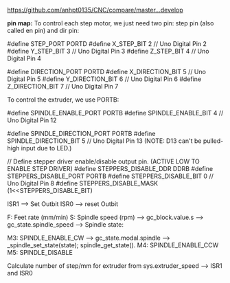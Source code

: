 https://github.com/anhpt0135/CNC/compare/master...develop


**pin map:**
To control each step motor, we just need two pin: step pin (also called en pin) and dir pin:

  #define STEP_PORT       PORTD
  #define X_STEP_BIT      2  // Uno Digital Pin 2
  #define Y_STEP_BIT      3  // Uno Digital Pin 3
  #define Z_STEP_BIT      4  // Uno Digital Pin 4

  #define DIRECTION_PORT    PORTD
  #define X_DIRECTION_BIT   5  // Uno Digital Pin 5
  #define Y_DIRECTION_BIT   6  // Uno Digital Pin 6
  #define Z_DIRECTION_BIT   7  // Uno Digital Pin 7
  

To control the extruder, we use PORTB:

#define SPINDLE_ENABLE_PORT   PORTB
#define SPINDLE_ENABLE_BIT    4  // Uno Digital Pin 12

#define SPINDLE_DIRECTION_PORT  PORTB
#define SPINDLE_DIRECTION_BIT   5  // Uno Digital Pin 13 (NOTE: D13 can't be pulled-high input due to LED.)

// Define stepper driver enable/disable output pin. (ACTIVE LOW TO ENABLE STEP DRIVER)
  #define STEPPERS_DISABLE_DDR    DDRB
  #define STEPPERS_DISABLE_PORT   PORTB
  #define STEPPERS_DISABLE_BIT    0  // Uno Digital Pin 8
  #define STEPPERS_DISABLE_MASK   (1<<STEPPERS_DISABLE_BIT)
  
  ISR1 --> Set Outbit
  ISR0 --> reset Outbit
  
 F: Feet rate  (mm/min)
 S: Spindle speed (rpm) --> gc_block.value.s --> gc_state.spindle_speed --> 
 Spindle state:
 
 M3: SPINDLE_ENABLE_CW  --> gc_state.modal.spindle --> _spindle_set_state(state); spindle_get_state().
 M4: SPINDLE_ENABLE_CCW
 M5: SPINDLE_DISABLE
 
 Calculate number of step/mm for extruder from sys.extruder_speed --> ISR1 and ISR0
 
 
 
 
